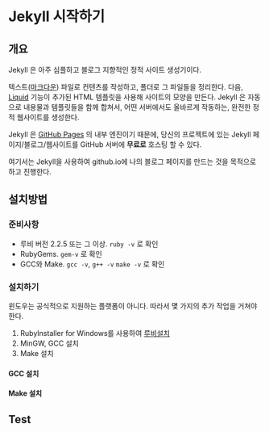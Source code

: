 # Jekyll 시작하기

## 개요

Jekyll 은 아주 심플하고 블로그 지향적인 정적 사이트 생성기이다.

텍스트([마크다운]()) 파일로 컨텐츠를 작성하고, 폴더로 그 파일들을 정리한다. 다음, [Liquid](https://shopify.github.io/liquid/) 기능이 추가된 HTML 템플릿을 사용해 사이트의 모양을 만든다. Jekyll 은 자동으로 내용물과 템플릿들을 함께 합쳐서, 어떤 서버에서도 올바르게 작동하는, 완전한 정적 웹사이트를 생성한다.

Jekyll 은 [GitHub Pages](https://pages.github.com/) 의 내부 엔진이기 때문에, 당신의 프로젝트에 있는 Jekyll 페이지/블로그/웹사이트를 GitHub 서버에 **무료로** 호스팅 할 수 있다.

여기서는 Jekyll을 사용하여 github.io에 나의 블로그 페이지를 만드는 것을 목적으로 하고 진행한다.

## 설치방법

### 준비사항

* 루비 버전 2.2.5 또는 그 이상. `ruby -v` 로 확인
* RubyGems. `gem-v` 로 확인
* GCC와 Make. `gcc -v`, `g++ -v` `make -v` 로 확인

### 설치하기

윈도우는 공식적으로 지원하는 플랫폼이 아니다. 따라서 몇 가지의 추가 작업을 거쳐야한다.

1. RubyInstaller for Windows를 사용하여 [루비설치](https://rubyinstaller.org/downloads/)
2. MinGW, GCC 설치
3. Make 설치

#### GCC 설치



#### Make 설치

## Test

